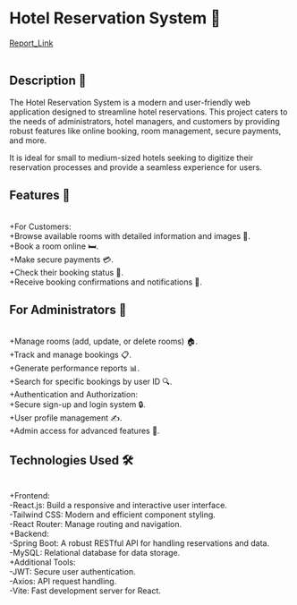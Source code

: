 <h1>Hotel Reservation System 🏨</h1>
<a href='https://github.com/user-attachments/files/17949375/chaier_de_charge_reservation_hotel.pdf'>Report_Link</a><br/><br/>

<h2>Description 📖</h2>
The Hotel Reservation System is a modern and user-friendly web application designed to streamline hotel reservations. This project caters to the needs of administrators, hotel managers, and customers by providing robust features like online booking, room management, secure payments, and more.

It is ideal for small to medium-sized hotels seeking to digitize their reservation processes and provide a seamless experience for users.

<h2>Features 🚀</h2><br/>
+For Customers:<br/>
+Browse available rooms with detailed information and images 📸.<br/>
+Book a room online 🛏️.<br/>
+Make secure payments 💳.<br/>
+Check their booking status 📅.<br/>
+Receive booking confirmations and notifications 📩.<br/>
<h2>For Administrators 👤</h2><br/>
+Manage rooms (add, update, or delete rooms) 🏠.<br/>
+Track and manage bookings 📋.<br/>
+Generate performance reports 📊.<br/>
+Search for specific bookings by user ID 🔍.<br/>
+Authentication and Authorization:<br/>
+Secure sign-up and login system 🔒.<br/>
+User profile management ✍️.<br/>
+Admin access for advanced features 👑.<br/>
<h2>Technologies Used 🛠️</h2><br/>
+Frontend:<br/>
-React.js: Build a responsive and interactive user interface.<br/>
-Tailwind CSS: Modern and efficient component styling.<br/>
-React Router: Manage routing and navigation.<br/>
+Backend:<br/>
-Spring Boot: A robust RESTful API for handling reservations and data.<br/>
-MySQL: Relational database for data storage.<br/>
+Additional Tools:<br/>
-JWT: Secure user authentication.<br/>
-Axios: API request handling.<br/>
-Vite: Fast development server for React.<br/>

